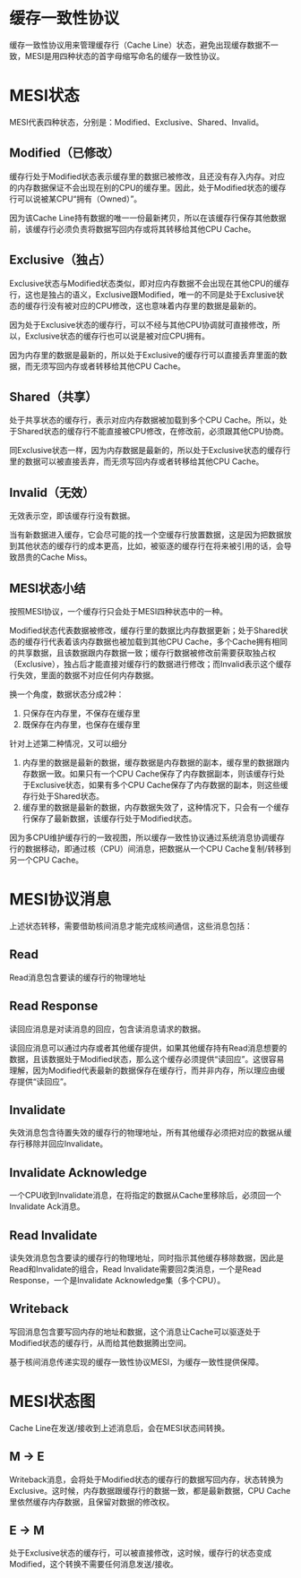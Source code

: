 # 缓存一致性协议

缓存一致性协议用来管理缓存行（Cache Line）状态，避免出现缓存数据不一致，MESI是用四种状态的首字母缩写命名的缓存一致性协议。

# MESI状态
MESI代表四种状态，分别是：Modified、Exclusive、Shared、Invalid。

## Modified（已修改）
缓存行处于Modified状态表示缓存里的数据已被修改，且还没有存入内存。对应的内存数据保证不会出现在别的CPU的缓存里。因此，处于Modified状态的缓存行可以说被某CPU“拥有（Owned）”。

因为该Cache Line持有数据的唯一一份最新拷贝，所以在该缓存行保存其他数据前，该缓存行必须负责将数据写回内存或将其转移给其他CPU Cache。

## Exclusive（独占）
Exclusive状态与Modified状态类似，即对应内存数据不会出现在其他CPU的缓存行，这也是独占的语义，Exclusive跟Modified，唯一的不同是处于Exclusive状态的缓存行没有被对应的CPU修改，这也意味着内存里的数据是最新的。

因为处于Exclusive状态的缓存行，可以不经与其他CPU协调就可直接修改，所以，Exclusive状态的缓存行也可以说是被对应CPU拥有。

因为内存里的数据是最新的，所以处于Exclusive的缓存行可以直接丢弃里面的数据，而无须写回内存或者转移给其他CPU Cache。

## Shared（共享）
处于共享状态的缓存行，表示对应内存数据被加载到多个CPU Cache。所以，处于Shared状态的缓存行不能直接被CPU修改，在修改前，必须跟其他CPU协商。

同Exclusive状态一样，因为内存数据是最新的，所以处于Exclusive状态的缓存行里的数据可以被直接丢弃，而无须写回内存或者转移给其他CPU Cache。

## Invalid（无效）
无效表示空，即该缓存行没有数据。

当有新数据进入缓存，它会尽可能的找一个空缓存行放置数据，这是因为把数据放到其他状态的缓存行的成本更高，比如，被驱逐的缓存行在将来被引用的话，会导致昂贵的Cache Miss。

## MESI状态小结
按照MESI协议，一个缓存行只会处于MESI四种状态中的一种。

Modified状态代表数据被修改，缓存行里的数据比内存数据更新；处于Shared状态的缓存行代表着该内存数据也被加载到其他CPU Cache，多个Cache拥有相同的共享数据，且该数据跟内存数据一致；缓存行数据被修改前需要获取独占权（Exclusive），独占后才能直接对缓存行的数据进行修改；而Invalid表示这个缓存行失效，里面的数据不对应任何内存数据。

换一个角度，数据状态分成2种：
1. 只保存在内存里，不保存在缓存里
2. 既保存在内存里，也保存在缓存里

针对上述第二种情况，又可以细分
1. 内存里的数据是最新的数据，缓存数据是内存数据的副本，缓存里的数据跟内存数据一致。如果只有一个CPU Cache保存了内存数据副本，则该缓存行处于Exclusive状态，如果有多个CPU Cache保存了内存数据的副本，则这些缓存行处于Shared状态。
2. 缓存里的数据是最新的数据，内存数据失效了，这种情况下，只会有一个缓存行保存了最新数据，该缓存行处于Modified状态。

因为多CPU维护缓存行的一致视图，所以缓存一致性协议通过系统消息协调缓存行的数据移动，即通过核（CPU）间消息，把数据从一个CPU Cache复制/转移到另一个CPU Cache。

# MESI协议消息
上述状态转移，需要借助核间消息才能完成核间通信，这些消息包括：

## Read
Read消息包含要读的缓存行的物理地址

## Read Response
读回应消息是对读消息的回应，包含读消息请求的数据。

读回应消息可以通过内存或者其他缓存提供，如果其他缓存持有Read消息想要的数据，且该数据处于Modified状态，那么这个缓存必须提供“读回应”。这很容易理解，因为Modified代表最新的数据保存在缓存行，而并非内存，所以理应由缓存提供“读回应”。

## Invalidate
失效消息包含待置失效的缓存行的物理地址，所有其他缓存必须把对应的数据从缓存行移除并回应Invalidate。

## Invalidate Acknowledge
一个CPU收到Invalidate消息，在将指定的数据从Cache里移除后，必须回一个Invalidate Ack消息。

## Read Invalidate
读失效消息包含要读的缓存行的物理地址，同时指示其他缓存移除数据，因此是Read和Invalidate的组合，Read Invalidate需要回2类消息，一个是Read Response，一个是Invalidate Acknowledge集（多个CPU）。

## Writeback
写回消息包含要写回内存的地址和数据，这个消息让Cache可以驱逐处于Modified状态的缓存行，从而给其他数据腾出空间。

基于核间消息传递实现的缓存一致性协议MESI，为缓存一致性提供保障。

# MESI状态图
Cache Line在发送/接收到上述消息后，会在MESI状态间转换。

## M -> E
Writeback消息，会将处于Modified状态的缓存行的数据写回内存，状态转换为Exclusive。这时候，内存数据跟缓存行的数据一致，都是最新数据，CPU Cache里依然缓存内存数据，且保留对数据的修改权。

## E -> M
处于Exclusive状态的缓存行，可以被直接修改，这时候，缓存行的状态变成Modified，这个转换不需要任何消息发送/接收。
